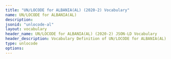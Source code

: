 ```yaml
---
title: "UN/LOCODE for ALBANIA(AL) (2020-2) Vocabulary"
name: UN/LOCODE for ALBANIA(AL) 
description: 
jsonid: "unlocode-al"
layout: vocabulary
header_name: UN/LOCODE for ALBANIA(AL) (2020-2) JSON-LD Vocabulary
header_description: Vocabulary Definition of UN/LOCODE for ALBANIA(AL) (2020-2) semantics in HTML format. JSON-LD format is available at [unlocode-al.jsonld](/vocabulary/unlocode-al.jsonld)
type: unlocode
options:
---
```


